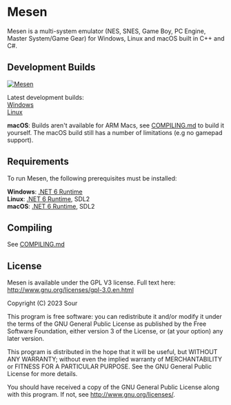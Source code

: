 # Mesen

Mesen is a multi-system emulator (NES, SNES, Game Boy, PC Engine, Master System/Game Gear) for Windows, Linux and macOS built in C++ and C#.  

## Development Builds

[![Mesen](https://github.com/SourMesen/Mesen2/actions/workflows/build.yml/badge.svg)](https://github.com/SourMesen/Mesen2/actions/workflows/build.yml)

Latest development builds:  
[Windows](https://nightly.link/SourMesen/Mesen2/workflows/build/master/Mesen%20%28Windows%29.zip)  
[Linux](https://nightly.link/SourMesen/Mesen2/workflows/build/master/Mesen%20%28Linux%20-%20ubuntu-20.04%20-%20clang%29.zip)  

**macOS**: Builds aren't available for ARM Macs, see [COMPILING.md](COMPILING.md) to build it yourself. The macOS build still has a number of limitations (e.g no gamepad support).

## Requirements

To run Mesen, the following prerequisites must be installed:  

**Windows**: [.NET 6 Runtime](https://dotnet.microsoft.com/en-us/download/dotnet/6.0)  
**Linux**: [.NET 6 Runtime](https://dotnet.microsoft.com/en-us/download/dotnet/6.0), SDL2  
**macOS**: [.NET 6 Runtime](https://dotnet.microsoft.com/en-us/download/dotnet/6.0), SDL2  

## Compiling

See [COMPILING.md](COMPILING.md)

## License

Mesen is available under the GPL V3 license.  Full text here: <http://www.gnu.org/licenses/gpl-3.0.en.html>

Copyright (C) 2023 Sour

This program is free software: you can redistribute it and/or modify
it under the terms of the GNU General Public License as published by
the Free Software Foundation, either version 3 of the License, or
(at your option) any later version.

This program is distributed in the hope that it will be useful,
but WITHOUT ANY WARRANTY; without even the implied warranty of
MERCHANTABILITY or FITNESS FOR A PARTICULAR PURPOSE.  See the
GNU General Public License for more details.

You should have received a copy of the GNU General Public License
along with this program.  If not, see <http://www.gnu.org/licenses/>.
